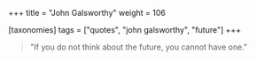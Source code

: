 +++
title = "John Galsworthy"
weight = 106

[taxonomies]
tags = ["quotes", "john galsworthy", "future"]
+++

> "If you do not think about the future, you cannot have one."
